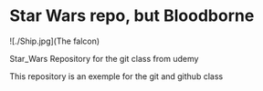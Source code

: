 # Star Wars repo, but Bloodborne

![./Ship.jpg](The falcon)

Star_Wars
Repository for the git class from udemy


This repository is an exemple for the git and github class